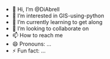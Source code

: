 - 👋 Hi, I’m @DiAbrell
- 👀 I’m interested in GIS-using-python
- 🌱 I’m currently learning to get along
- 💞️ I’m looking to collaborate on 
- 📫 How to reach me 
- 😄 Pronouns: ...
- ⚡ Fun fact: ...

<!---
DiAbrell/DiAbrell is a ✨ special ✨ repository because its `README.md` (this file) appears on your GitHub profile.
You can click the Preview link to take a look at your changes.
--->
